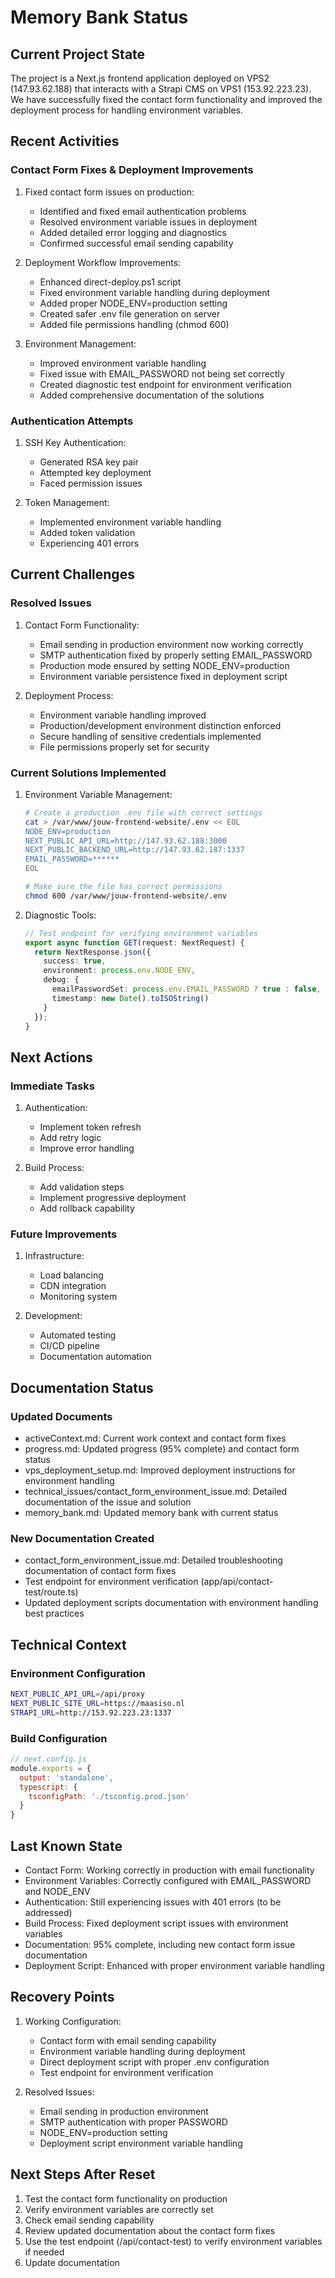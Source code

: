 # Memory Bank Status

## Current Project State
The project is a Next.js frontend application deployed on VPS2 (147.93.62.188) that interacts with a Strapi CMS on VPS1 (153.92.223.23). We have successfully fixed the contact form functionality and improved the deployment process for handling environment variables.

## Recent Activities

### Contact Form Fixes & Deployment Improvements
1. Fixed contact form issues on production:
   - Identified and fixed email authentication problems
   - Resolved environment variable issues in deployment
   - Added detailed error logging and diagnostics
   - Confirmed successful email sending capability

2. Deployment Workflow Improvements:
   - Enhanced direct-deploy.ps1 script
   - Fixed environment variable handling during deployment
   - Added proper NODE_ENV=production setting
   - Created safer .env file generation on server
   - Added file permissions handling (chmod 600)

3. Environment Management:
   - Improved environment variable handling
   - Fixed issue with EMAIL_PASSWORD not being set correctly
   - Created diagnostic test endpoint for environment verification
   - Added comprehensive documentation of the solutions

### Authentication Attempts
1. SSH Key Authentication:
   - Generated RSA key pair
   - Attempted key deployment
   - Faced permission issues

2. Token Management:
   - Implemented environment variable handling
   - Added token validation
   - Experiencing 401 errors

## Current Challenges

### Resolved Issues
1. Contact Form Functionality:
   - Email sending in production environment now working correctly
   - SMTP authentication fixed by properly setting EMAIL_PASSWORD
   - Production mode ensured by setting NODE_ENV=production
   - Environment variable persistence fixed in deployment script

2. Deployment Process:
   - Environment variable handling improved
   - Production/development environment distinction enforced
   - Secure handling of sensitive credentials implemented
   - File permissions properly set for security

### Current Solutions Implemented
1. Environment Variable Management:
   ```bash
   # Create a production .env file with correct settings
   cat > /var/www/jouw-frontend-website/.env << EOL
   NODE_ENV=production
   NEXT_PUBLIC_API_URL=http://147.93.62.188:3000
   NEXT_PUBLIC_BACKEND_URL=http://147.93.62.187:1337
   EMAIL_PASSWORD=******
   EOL

   # Make sure the file has correct permissions
   chmod 600 /var/www/jouw-frontend-website/.env
   ```

2. Diagnostic Tools:
   ```typescript
   // Test endpoint for verifying environment variables
   export async function GET(request: NextRequest) {
     return NextResponse.json({
       success: true,
       environment: process.env.NODE_ENV,
       debug: {
         emailPasswordSet: process.env.EMAIL_PASSWORD ? true : false,
         timestamp: new Date().toISOString()
       }
     });
   }
   ```

## Next Actions

### Immediate Tasks
1. Authentication:
   - Implement token refresh
   - Add retry logic
   - Improve error handling

2. Build Process:
   - Add validation steps
   - Implement progressive deployment
   - Add rollback capability

### Future Improvements
1. Infrastructure:
   - Load balancing
   - CDN integration
   - Monitoring system

2. Development:
   - Automated testing
   - CI/CD pipeline
   - Documentation automation

## Documentation Status

### Updated Documents
- activeContext.md: Current work context and contact form fixes
- progress.md: Updated progress (95% complete) and contact form status
- vps_deployment_setup.md: Improved deployment instructions for environment handling
- technical_issues/contact_form_environment_issue.md: Detailed documentation of the issue and solution
- memory_bank.md: Updated memory bank with current status

### New Documentation Created
- contact_form_environment_issue.md: Detailed troubleshooting documentation of contact form fixes
- Test endpoint for environment verification (app/api/contact-test/route.ts)
- Updated deployment scripts documentation with environment handling best practices

## Technical Context

### Environment Configuration
```bash
NEXT_PUBLIC_API_URL=/api/proxy
NEXT_PUBLIC_SITE_URL=https://maasiso.nl
STRAPI_URL=http://153.92.223.23:1337
```

### Build Configuration
```javascript
// next.config.js
module.exports = {
  output: 'standalone',
  typescript: {
    tsconfigPath: './tsconfig.prod.json'
  }
}
```
## Last Known State
- Contact Form: Working correctly in production with email functionality
- Environment Variables: Correctly configured with EMAIL_PASSWORD and NODE_ENV
- Authentication: Still experiencing issues with 401 errors (to be addressed)
- Build Process: Fixed deployment script issues with environment variables
- Documentation: 95% complete, including new contact form issue documentation
- Deployment Script: Enhanced with proper environment variable handling

## Recovery Points
1. Working Configuration:
   - Contact form with email sending capability
   - Environment variable handling during deployment
   - Direct deployment script with proper .env configuration
   - Test endpoint for environment verification

2. Resolved Issues:
   - Email sending in production environment
   - SMTP authentication with proper PASSWORD
   - NODE_ENV=production setting
   - Deployment script environment variable handling

## Next Steps After Reset
1. Test the contact form functionality on production
2. Verify environment variables are correctly set
3. Check email sending capability
4. Review updated documentation about the contact form fixes
5. Use the test endpoint (/api/contact-test) to verify environment variables if needed
5. Update documentation